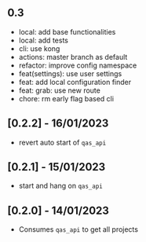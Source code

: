 ## 0.3

- local: add base functionalities
- local: add tests
- cli: use kong
- actions: master branch as default
- refactor: improve config namespace
- feat(settings): use user settings
- feat: add local configuration finder
- feat: grab: use new route
- chore: rm early flag based cli

## [0.2.2] - 16/01/2023

- revert auto start of `qas_api`

## [0.2.1] - 15/01/2023

- start and hang on `qas_api`

## [0.2.0] - 14/01/2023

- Consumes `qas_api` to get all projects
